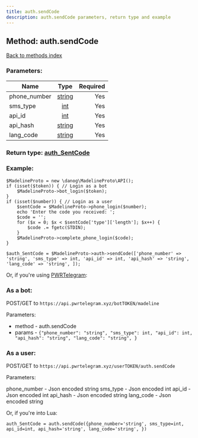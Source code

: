 ```yaml
---
title: auth.sendCode
description: auth.sendCode parameters, return type and example
---
```

## Method: auth.sendCode  
[Back to methods index](index.md)


### Parameters:

| Name     |    Type       | Required |
|----------|:-------------:|---------:|
|phone\_number|[string](../types/string.md) | Yes|
|sms\_type|[int](../types/int.md) | Yes|
|api\_id|[int](../types/int.md) | Yes|
|api\_hash|[string](../types/string.md) | Yes|
|lang\_code|[string](../types/string.md) | Yes|


### Return type: [auth\_SentCode](../types/auth_SentCode.md)

### Example:


```
$MadelineProto = new \danog\MadelineProto\API();
if (isset($token)) { // Login as a bot
    $MadelineProto->bot_login($token);
}
if (isset($number)) { // Login as a user
    $sentCode = $MadelineProto->phone_login($number);
    echo 'Enter the code you received: ';
    $code = '';
    for ($x = 0; $x < $sentCode['type']['length']; $x++) {
        $code .= fgetc(STDIN);
    }
    $MadelineProto->complete_phone_login($code);
}

$auth_SentCode = $MadelineProto->auth->sendCode(['phone_number' => 'string', 'sms_type' => int, 'api_id' => int, 'api_hash' => 'string', 'lang_code' => 'string', ]);
```

Or, if you're using [PWRTelegram](https://pwrtelegram.xyz):

### As a bot:

POST/GET to `https://api.pwrtelegram.xyz/botTOKEN/madeline`

Parameters:

* method - auth.sendCode
* params - `{"phone_number": "string", "sms_type": int, "api_id": int, "api_hash": "string", "lang_code": "string", }`



### As a user:

POST/GET to `https://api.pwrtelegram.xyz/userTOKEN/auth.sendCode`

Parameters:

phone_number - Json encoded string
sms_type - Json encoded int
api_id - Json encoded int
api_hash - Json encoded string
lang_code - Json encoded string



Or, if you're into Lua:

```
auth_SentCode = auth.sendCode({phone_number='string', sms_type=int, api_id=int, api_hash='string', lang_code='string', })
```

